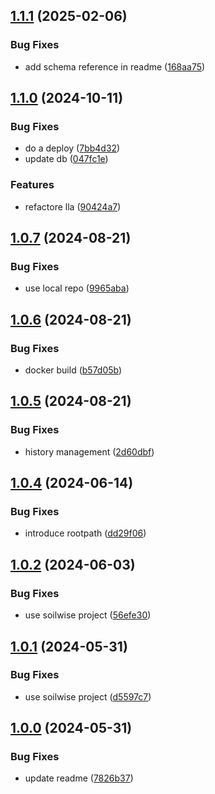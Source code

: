 ## [1.1.1](https://git.wur.nl/soilwise/link-liveliness-assessment/compare/1.1.0...1.1.1) (2025-02-06)


### Bug Fixes

* add schema reference in readme ([168aa75](https://git.wur.nl/soilwise/link-liveliness-assessment/commit/168aa75e108ff294081467c568cb6d20ab462b44))

## [1.1.0](https://git.wur.nl/soilwise/link-liveliness-assessment/compare/1.0.7...1.1.0) (2024-10-11)


### Bug Fixes

* do a deploy ([7bb4d32](https://git.wur.nl/soilwise/link-liveliness-assessment/commit/7bb4d3295738137e103ab4320bf9cf26d14407d0))
* update db ([047fc1e](https://git.wur.nl/soilwise/link-liveliness-assessment/commit/047fc1e9d30b74b37c7777d06904663945413a01))


### Features

* refactore lla ([90424a7](https://git.wur.nl/soilwise/link-liveliness-assessment/commit/90424a77fdc8e7eed6b6ddf28ace1d53ee685b90))

## [1.0.7](https://git.wur.nl/soilwise/link-liveliness-assessment/compare/1.0.6...1.0.7) (2024-08-21)


### Bug Fixes

* use local repo ([9965aba](https://git.wur.nl/soilwise/link-liveliness-assessment/commit/9965aba6ca0b6e6420bc9af41544ccbe9926c8c3))

## [1.0.6](https://git.wur.nl/soilwise/link-liveliness-assessment/compare/1.0.5...1.0.6) (2024-08-21)


### Bug Fixes

* docker build ([b57d05b](https://git.wur.nl/soilwise/link-liveliness-assessment/commit/b57d05b30062177c1c504714a4e161de0825e5f8))

## [1.0.5](https://git.wur.nl/soilwise/link-liveliness-assessment/compare/1.0.4...1.0.5) (2024-08-21)


### Bug Fixes

* history management ([2d60dbf](https://git.wur.nl/soilwise/link-liveliness-assessment/commit/2d60dbfba9a026d80abd6b0ee6efcb4e9eb50a96))

## [1.0.4](https://git.wur.nl/soilwise/link-liveliness-assessment/compare/1.0.3...1.0.4) (2024-06-14)


### Bug Fixes

* introduce rootpath ([dd29f06](https://git.wur.nl/soilwise/link-liveliness-assessment/commit/dd29f06306e3e4dbe340a404147ca79a12603881))

## [1.0.2](https://git.wur.nl/isric/ict/link-liveliness-assessment/compare/1.0.1...1.0.2) (2024-06-03)


### Bug Fixes

* use soilwise project ([56efe30](https://git.wur.nl/isric/ict/link-liveliness-assessment/commit/56efe3007bb287389fdc7ea5548be19881f20aad))

## [1.0.1](https://git.wur.nl/isric/ict/link-liveliness-assessment/compare/1.0.0...1.0.1) (2024-05-31)


### Bug Fixes

* use soilwise project ([d5597c7](https://git.wur.nl/isric/ict/link-liveliness-assessment/commit/d5597c77a299bf4ebb1cb584e5fc67ba4e5b61c0))

## [1.0.0](https://git.wur.nl/isric/ict/link-liveliness-assessment/compare/...1.0.0) (2024-05-31)


### Bug Fixes

* update readme ([7826b37](https://git.wur.nl/isric/ict/link-liveliness-assessment/commit/7826b37b4b7f305d2344e524a56edf1deb21e1d4))
